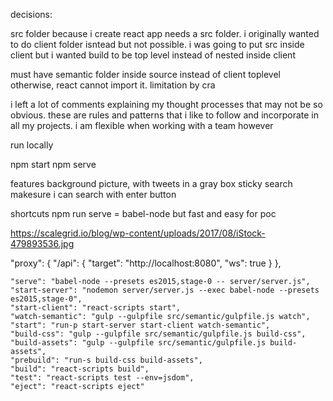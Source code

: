 decisions:


src folder because i create react app needs a src folder. i originally wanted to do client folder isntead but not possible.
i was going to put src inside client but i wanted build to be top level instead of nested inside client

must have semantic folder inside source instead of client toplevel otherwise, react cannot import it. limitation
by cra


i left a lot of comments explaining my thought processes that may not be so obvious. these are rules and patterns that
i like to follow and incorporate in all my projects. i am flexible when working with a team however

run locally

npm start 
npm serve


features
background picture, with tweets in a gray box
sticky search
makesure i can search with enter button

shortcuts
npm run serve = babel-node but fast and easy for poc

https://scalegrid.io/blog/wp-content/uploads/2017/08/iStock-479893536.jpg

  "proxy": {
    "/api": {
      "target": "http://localhost:8080",
      "ws": true
    }
  },


    "serve": "babel-node --presets es2015,stage-0 -- server/server.js",
    "start-server": "nodemon server/server.js --exec babel-node --presets es2015,stage-0",
    "start-client": "react-scripts start",
    "watch-semantic": "gulp --gulpfile src/semantic/gulpfile.js watch",
    "start": "run-p start-server start-client watch-semantic",
    "build-css": "gulp --gulpfile src/semantic/gulpfile.js build-css",
    "build-assets": "gulp --gulpfile src/semantic/gulpfile.js build-assets",
    "prebuild": "run-s build-css build-assets",
    "build": "react-scripts build",
    "test": "react-scripts test --env=jsdom",
    "eject": "react-scripts eject"